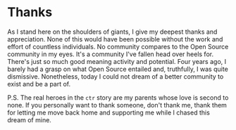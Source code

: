 # Thanks

As I stand here on the shoulders of giants, I give my deepest thanks and appreciation. None of this would have been possible without the work and effort of countless individuals. No community compares to the Open Source community in my eyes. It's a community I've fallen head over heels for. There's just so much good meaning activity and potential. Four years ago, I barely had a grasp on what Open Source entailed and, truthfully, I was quite dismissive. Nonetheless, today I could not dream of a better community to exist and be a part of.

P.S. The real heroes in the `ctr` story are my parents whose love is second to none. If you personally want to thank someone, don't thank me, thank them for letting me move back home and supporting me while I chased this dream of mine.

<div class="cf"></div>
<div class="end"></div>
